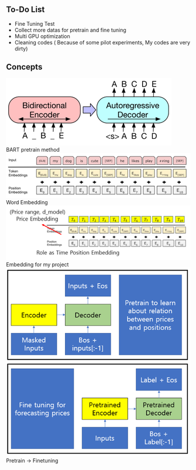 ## To-Do List
- Fine Tuning Test
- Collect more datas for pretrain and fine tuning
- Multi GPU optimization
- Cleaning codes ( Because of some pilot experiments, My codes are very dirty)

## Concepts

![BARTpretrain](https://github.com/KNU-BrainAI-Capstone2022/DutchCoffee/blob/main/images/BARTpretrain.PNG)   
BART pretrain method
![WordEmbed](https://github.com/KNU-BrainAI-Capstone2022/DutchCoffee/blob/main/images/WordEmbed.PNG)   
Word Embedding
![Concept](https://github.com/KNU-BrainAI-Capstone2022/DutchCoffee/blob/main/images/Concept.PNG)   
Embedding for my project
![Concpet2](https://github.com/KNU-BrainAI-Capstone2022/DutchCoffee/blob/main/images/Concept2.PNG)   
Pretrain -> Finetuning


